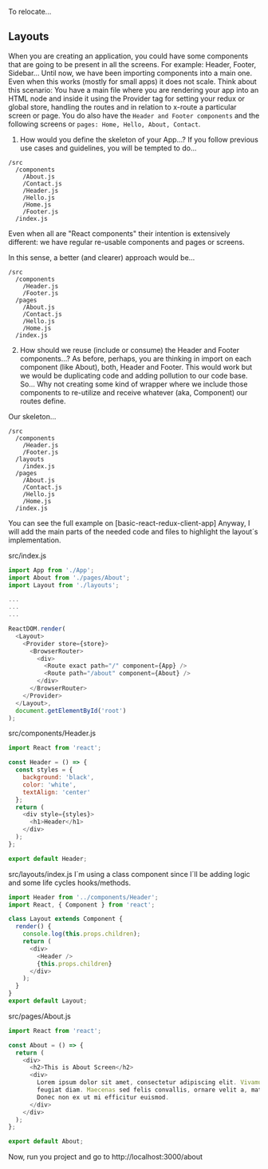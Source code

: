 To relocate...

## Layouts

When you are creating an application, you could have some components that are going to be present in all the screens. For example: Header, Footer, Sidebar... Until now, we have been importing components into a main one. Even when this works (mostly for small apps) it does not scale.
Think about this scenario:
You have a main file where you are rendering your app into an HTML node and inside it using the Provider tag for setting your redux or global store, handling the routes and in relation to x-route a particular screen or page.
You do also have the `Header and Footer components` and the following screens or `pages: Home, Hello, About, Contact`.

1. How would you define the skeleton of your App...?
   If you follow previous use cases and guidelines, you will be tempted to do...

```
/src
  /components
    /About.js
    /Contact.js
    /Header.js
    /Hello.js
    /Home.js
    /Footer.js
  /index.js
```

Even when all are "React components" their intention is extensively different: we have regular re-usable components and pages or screens.

In this sense, a better (and clearer) approach would be...

```
/src
  /components
    /Header.js
    /Footer.js
  /pages
    /About.js
    /Contact.js
    /Hello.js
    /Home.js
  /index.js
```

2. How should we reuse (include or consume) the Header and Footer components...? As before, perhaps, you are thinking in import on each component (like About), both, Header and Footer. This would work but we would be duplicating code and adding pollution to our code base.
   So... Why not creating some kind of wrapper where we include those components to re-utilize and receive whatever (aka, Component) our routes define.

Our skeleton...

```
/src
  /components
    /Header.js
    /Footer.js
  /layouts
    /index.js
  /pages
    /About.js
    /Contact.js
    /Hello.js
    /Home.js
  /index.js
```

You can see the full example on [basic-react-redux-client-app]
Anyway, I will add the main parts of the needed code and files to highlight the layout´s implementation.

src/index.js

```javaScript
import App from './App';
import About from './pages/About';
import Layout from './layouts';

...
...
...

ReactDOM.render(
  <Layout>
    <Provider store={store}>
      <BrowserRouter>
        <div>
          <Route exact path="/" component={App} />
          <Route path="/about" component={About} />
        </div>
      </BrowserRouter>
    </Provider>
  </Layout>,
  document.getElementById('root')
);
```

src/components/Header.js

```javaScript
import React from 'react';

const Header = () => {
  const styles = {
    background: 'black',
    color: 'white',
    textAlign: 'center'
  };
  return (
    <div style={styles}>
      <h1>Header</h1>
    </div>
  );
};

export default Header;
```

src/layouts/index.js
I´m using a class component since I´ll be adding logic and some life cycles hooks/methods.

```javaScript
import Header from '../components/Header';
import React, { Component } from 'react';

class Layout extends Component {
  render() {
    console.log(this.props.children);
    return (
      <div>
        <Header />
        {this.props.children}
      </div>
    );
  }
}
export default Layout;
```

src/pages/About.js

```javaScript
import React from 'react';

const About = () => {
  return (
    <div>
      <h2>This is About Screen</h2>
      <div>
        Lorem ipsum dolor sit amet, consectetur adipiscing elit. Vivamus non
        feugiat diam. Maecenas sed felis convallis, ornare velit a, mattis ante.
        Donec non ex ut mi efficitur euismod.
      </div>
    </div>
  );
};

export default About;
```

Now, run you project and go to http://localhost:3000/about
